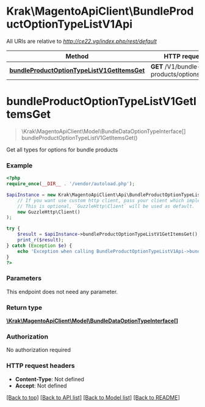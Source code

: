 # Krak\MagentoApiClient\BundleProductOptionTypeListV1Api

All URIs are relative to *http://ce22.vg/index.php/rest/default*

Method | HTTP request | Description
------------- | ------------- | -------------
[**bundleProductOptionTypeListV1GetItemsGet**](BundleProductOptionTypeListV1Api.md#bundleProductOptionTypeListV1GetItemsGet) | **GET** /V1/bundle-products/options/types | 


# **bundleProductOptionTypeListV1GetItemsGet**
> \Krak\MagentoApiClient\Model\BundleDataOptionTypeInterface[] bundleProductOptionTypeListV1GetItemsGet()



Get all types for options for bundle products

### Example
```php
<?php
require_once(__DIR__ . '/vendor/autoload.php');

$apiInstance = new Krak\MagentoApiClient\Api\BundleProductOptionTypeListV1Api(
    // If you want use custom http client, pass your client which implements `GuzzleHttp\ClientInterface`.
    // This is optional, `GuzzleHttp\Client` will be used as default.
    new GuzzleHttp\Client()
);

try {
    $result = $apiInstance->bundleProductOptionTypeListV1GetItemsGet();
    print_r($result);
} catch (Exception $e) {
    echo 'Exception when calling BundleProductOptionTypeListV1Api->bundleProductOptionTypeListV1GetItemsGet: ', $e->getMessage(), PHP_EOL;
}
?>
```

### Parameters
This endpoint does not need any parameter.

### Return type

[**\Krak\MagentoApiClient\Model\BundleDataOptionTypeInterface[]**](../Model/BundleDataOptionTypeInterface.md)

### Authorization

No authorization required

### HTTP request headers

 - **Content-Type**: Not defined
 - **Accept**: Not defined

[[Back to top]](#) [[Back to API list]](../../README.md#documentation-for-api-endpoints) [[Back to Model list]](../../README.md#documentation-for-models) [[Back to README]](../../README.md)

